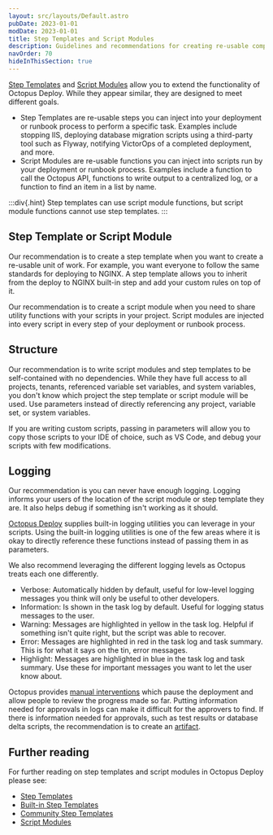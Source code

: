 ```yaml
---
layout: src/layouts/Default.astro
pubDate: 2023-01-01
modDate: 2023-01-01
title: Step Templates and Script Modules
description: Guidelines and recommendations for creating re-usable components in Octopus Deploy.
navOrder: 70
hideInThisSection: true
---
```


[Step Templates](/docs/projects/custom-step-templates/) and [Script Modules](/docs/deployments/custom-scripts/script-modules) allow you to extend the functionality of Octopus Deploy.  While they appear similar, they are designed to meet different goals.

- Step Templates are re-usable steps you can inject into your deployment or runbook process to perform a specific task.  Examples include stopping IIS, deploying database migration scripts using a third-party tool such as Flyway, notifying VictorOps of a completed deployment, and more.
- Script Modules are re-usable functions you can inject into scripts run by your deployment or runbook process.  Examples include a function to call the Octopus API, functions to write output to a centralized log, or a function to find an item in a list by name.

:::div{.hint}
Step templates can use script module functions, but script module functions cannot use step templates.
:::

## Step Template or Script Module

Our recommendation is to create a step template when you want to create a re-usable unit of work.  For example, you want everyone to follow the same standards for deploying to NGINX.  A step template allows you to inherit from the deploy to NGINX built-in step and add your custom rules on top of it.

Our recommendation is to create a script module when you need to share utility functions with your scripts in your project.  Script modules are injected into every script in every step of your deployment or runbook process.  

## Structure

Our recommendation is to write script modules and step templates to be self-contained with no dependencies.  While they have full access to all projects, tenants, referenced variable set variables, and system variables, you don't know which project the step template or script module will be used.  Use parameters instead of directly referencing any project, variable set, or system variables.  

If you are writing custom scripts, passing in parameters will allow you to copy those scripts to your IDE of choice, such as VS Code, and debug your scripts with few modifications.  

## Logging

Our recommendation is you can never have enough logging.  Logging informs your users of the location of the script module or step template they are.  It also helps debug if something isn't working as it should.  

[Octopus Deploy](/docs/deployments/custom-scripts/logging-messages-in-scripts) supplies built-in logging utilities you can leverage in your scripts.  Using the built-in logging utilities is one of the few areas where it is okay to directly reference these functions instead of passing them in as parameters.

We also recommend leveraging the different logging levels as Octopus treats each one differently.

- Verbose: Automatically hidden by default, useful for low-level logging messages you think will only be useful to other developers.
- Information: Is shown in the task log by default.  Useful for logging status messages to the user.
- Warning: Messages are highlighted in yellow in the task log. Helpful if something isn't quite right, but the script was able to recover.
- Error: Messages are highlighted in red in the task log and task summary.  This is for what it says on the tin, error messages.
- Highlight: Messages are highlighted in blue in the task log and task summary.  Use these for important messages you want to let the user know about.  

Octopus provides [manual interventions](/docs/projects/built-in-step-templates/manual-intervention-and-approvals/) which pause the deployment and allow people to review the progress made so far.  Putting information needed for approvals in logs can make it difficult for the approvers to find.  If there is information needed for approvals, such as test results or database delta scripts, the recommendation is to create an [artifact](/docs/projects/deployment-process/artifacts).

## Further reading

For further reading on step templates and script modules in Octopus Deploy please see:

- [Step Templates](/docs/projects/custom-step-templates)
- [Built-in Step Templates](/docs/projects/built-in-step-templates)
- [Community Step Templates](/docs/projects/community-step-templates)
- [Script Modules](/docs/deployments/custom-scripts/script-modules)
